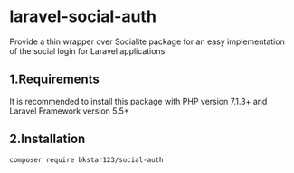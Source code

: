 # laravel-social-auth    
Provide a thin wrapper over Socialite package for an easy implementation of the social login for Laravel applications   

## 1.Requirements  

It is recommended to install this package with PHP version 7.1.3+ and Laravel Framework version 5.5+   

## 2.Installation  
    composer require bkstar123/social-auth
